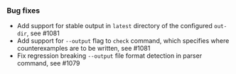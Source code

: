 <!-- NOTE:
     Release notes for unreleased changes go here, following this format:

        ### Features

         * Change description, see #123

        ### Bug fixes

         * Some bug fix, see #124

     DO NOT LEAVE A BLANK LINE BELOW THIS PREAMBLE -->
### Bug fixes

* Add support for stable output in `latest` directory of the configured
  `out-dir`, see #1081
* Add support for `--output` flag to `check` command, which specifies where
  counterexamples are to be written, see #1081
* Fix regression breaking `--output` file format detection in parser command, see
  #1079
